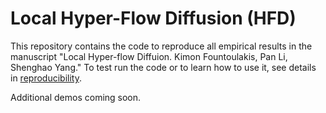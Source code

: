 # Local Hyper-Flow Diffusion (HFD)

This repository contains the code to reproduce all empirical results in the manuscript "Local Hyper-flow Diffuion. Kimon Fountoulakis, Pan Li, Shenghao Yang." To test run the code or to learn how to use it, see details in [reproducibility](https://github.com/s-h-yang/HFD/tree/master/reproducibility).

Additional demos coming soon.
